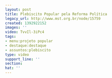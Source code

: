 ```yaml
---
layout: post
title: Plebiscito Popular pela Reforma Política
legacy_url: http://www.mst.org.br/node/15759
created: 1392922152
images: ''
video: TvvIl-3iPc4
tags:
- menu:projeto popular
- destaque:destaque
- assuntos:plebiscito
type: video
support_line: ''
section: 
hat: ''
---
```

<p><object data="http://www.youtube.com/v/TvvIl-3iPc4" type="application/x-shockwave-flash" height="500" width="600"><param name="data" value="http://www.youtube.com/v/TvvIl-3iPc4"><param name="src" value="http://www.youtube.com/v/TvvIl-3iPc4"></object></p>
